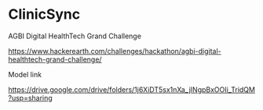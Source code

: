 # ClinicSync

AGBI Digital HealthTech Grand Challenge

https://www.hackerearth.com/challenges/hackathon/agbi-digital-healthtech-grand-challenge/

Model link

https://drive.google.com/drive/folders/1j6XiDT5sx1nXa_jINgpBxOOIi_TridQM?usp=sharing
